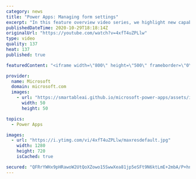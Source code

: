 ```yaml
---
category: news
title: "Power Apps: Managing form settings"
excerpt: "In this feature overview video series, we highlight new capabilities included in the latest update to Microsoft Power Apps.  Improvements to Microsoft Power Apps for managing form settings and events allow users to set various features on a form in the new modern designer.   Get the most out of Power"
publishedDateTime: 2020-10-29T18:18:14Z
originalUrl: "https://youtube.com/watch?v=4xfT4uZPLlw"
type: video
quality: 137
heat: 137
published: true

featuredContent: "<iframe width=\"800\" height=\"500\" frameborder=\"0\" src=\"https://www.youtube.com/embed/4xfT4uZPLlw\" allow=\"accelerometer; autoplay; encrypted-media; gyroscope; picture-in-picture\" allowfullscreen></iframe>"

provider:
  name: Microsoft
  domain: microsoft.com
  images:
    - url: "https://smartableai.github.io/microsoft-power-apps/assets/images/organizations/microsoft.com-50x50.jpg"
      width: 50
      height: 50

topics:
  - Power Apps

images:
  - url: "https://i.ytimg.com/vi/4xfT4uZPLlw/maxresdefault.jpg"
    width: 1280
    height: 720
    isCached: true

secured: "QFRrYWHx9pHRawoW2UtQoXZowo15SwwXea81jp5eSFt9N6ktLmE+2mbA/P+hnZD5j1pAotVLbiYOrgmMLXVaQNll4sU6yTQ0Ov1f3KDPYtB+/bYIrWlWiJarW5Qn0I6AcBCbo2JfxHttm2TmxoNcpNAZ/Msw1VlE52km6W0PZ31d0vC3b1hodk5OpPkKMj3cqE3Al7sAhbrENTsnJ3x4ExXUbEbWfldwnzsxL/wz9VxLtLu/J6Au8+r/kgRMjeCWb0K0a4rWtomQqH2NihlbXEeHcfN7vHQCFV3qmsTJznCugeC82D/OUT4PL1A8HhC7PteWfrQe0ajqQ+AiUvzbYCZ5lYqKw8P3Jf/iA5VZJl33zH5B1mPHX5Sy0mu+zTOsV8a9CaFAyoSxrKLIB9b3mtc0oa7E9riRyacwoFueKsY=;yIHW04P3Px4zv0mwgywC8A=="
---
```



